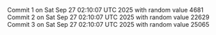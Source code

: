 Commit 1 on Sat Sep 27 02:10:07 UTC 2025 with random value 4681
Commit 2 on Sat Sep 27 02:10:07 UTC 2025 with random value 22629
Commit 3 on Sat Sep 27 02:10:07 UTC 2025 with random value 25065
